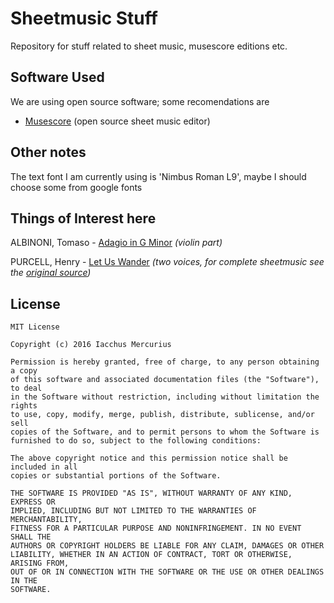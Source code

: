 # Sheetmusic Stuff

Repository for stuff related to sheet music, musescore editions etc.

## Software Used

We are using open source software; some recomendations are

* [Musescore](https://musescore.org) (open source sheet music editor)


## Other notes

The text font I am currently using is 'Nimbus Roman L9', maybe I should choose
some from google fonts

## Things of Interest here

ALBINONI, Tomaso - [Adagio in G Minor](https://github.com/iacchus/sheet-music-stuff/tree/master/ALBINONI%2C%20Tomaso/adagio_in_g_minor) *(violin part)*

PURCELL, Henry - [Let Us Wander](https://github.com/iacchus/sheet-music-stuff/tree/master/PURCELL%2C%20Henry/let_us_wander) *(two voices, for complete sheetmusic see the [original source](https://github.com/iacchus/sheet-music-stuff/blob/master/PURCELL%2C%20Henry/let_us_wander/originalsource_henry_purcell_6_vocal_duets.pdf))*

## License

```
MIT License

Copyright (c) 2016 Iacchus Mercurius

Permission is hereby granted, free of charge, to any person obtaining a copy
of this software and associated documentation files (the "Software"), to deal
in the Software without restriction, including without limitation the rights
to use, copy, modify, merge, publish, distribute, sublicense, and/or sell
copies of the Software, and to permit persons to whom the Software is
furnished to do so, subject to the following conditions:

The above copyright notice and this permission notice shall be included in all
copies or substantial portions of the Software.

THE SOFTWARE IS PROVIDED "AS IS", WITHOUT WARRANTY OF ANY KIND, EXPRESS OR
IMPLIED, INCLUDING BUT NOT LIMITED TO THE WARRANTIES OF MERCHANTABILITY,
FITNESS FOR A PARTICULAR PURPOSE AND NONINFRINGEMENT. IN NO EVENT SHALL THE
AUTHORS OR COPYRIGHT HOLDERS BE LIABLE FOR ANY CLAIM, DAMAGES OR OTHER
LIABILITY, WHETHER IN AN ACTION OF CONTRACT, TORT OR OTHERWISE, ARISING FROM,
OUT OF OR IN CONNECTION WITH THE SOFTWARE OR THE USE OR OTHER DEALINGS IN THE
SOFTWARE.
```
